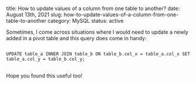title: How to update values of a column from one table to another?
date: August 13th, 2021
slug: how-to-update-values-of-a-column-from-one-table-to-another
category: MySQL
status: active

Sometimes, I come across situations where I would need to update a newly added in a pivot table and this query does come in handy:
<pre>
<code class="mysql">
UPDATE table_a INNER JOIN table_b ON table_b.col_x = table_a.col_x SET table_a.col_y = table_b.col_y;
</code>
</pre>

Hope you found this useful too!